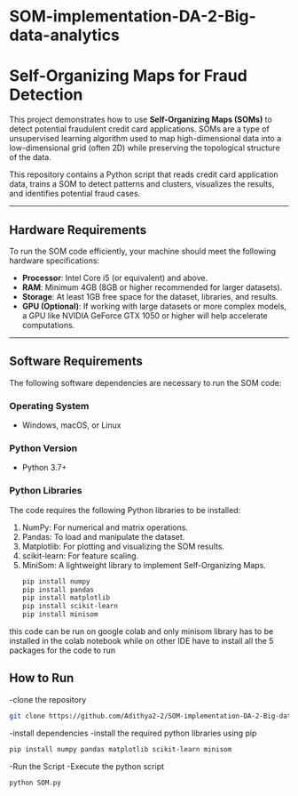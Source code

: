 # SOM-implementation-DA-2-Big-data-analytics

# Self-Organizing Maps for Fraud Detection

This project demonstrates how to use **Self-Organizing Maps (SOMs)** to detect potential fraudulent credit card applications. SOMs are a type of unsupervised learning algorithm used to map high-dimensional data into a low-dimensional grid (often 2D) while preserving the topological structure of the data.

This repository contains a Python script that reads credit card application data, trains a SOM to detect patterns and clusters, visualizes the results, and identifies potential fraud cases.

---

## Hardware Requirements

To run the SOM code efficiently, your machine should meet the following hardware specifications:

- **Processor**: Intel Core i5 (or equivalent) and above.
- **RAM**: Minimum 4GB (8GB or higher recommended for larger datasets).
- **Storage**: At least 1GB free space for the dataset, libraries, and results.
- **GPU (Optional)**: If working with large datasets or more complex models, a GPU like NVIDIA GeForce GTX 1050 or higher will help accelerate computations.

---

## Software Requirements

The following software dependencies are necessary to run the SOM code:

### Operating System
- Windows, macOS, or Linux

### Python Version
- Python 3.7+

### Python Libraries
The code requires the following Python libraries to be installed:

1. NumPy: For numerical and matrix operations.
2. Pandas: To load and manipulate the dataset.
3. Matplotlib: For plotting and visualizing the SOM results.
4. scikit-learn: For feature scaling.
5. MiniSom: A lightweight library to implement Self-Organizing Maps. 
   ```bash
   pip install numpy
   pip install pandas
   pip install matplotlib
   pip install scikit-learn
   pip install minisom

   ```
this code can be run on google colab and only minisom library has to be installed in the colab notebook while on other IDE have to install all the 5 packages for the code to run

## How to Run

-clone the repository

```bash
git clone https://github.com/Adithya2-2/SOM-implementation-DA-2-Big-data-analytics.git
```
-install dependencies 
-install the required python libraries using pip

```bash
pip install numpy pandas matplotlib scikit-learn minisom

```

-Run the Script
-Execute the python script
```bash
python SOM.py
```


